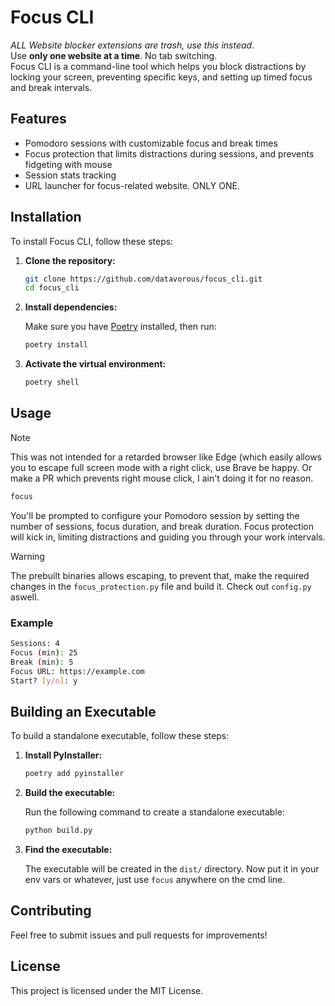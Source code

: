 # Focus CLI

*ALL Website blocker extensions are trash, use this instead*.  
Use **only one website at a time**. No tab switching.  
Focus CLI is a command-line tool which helps you block distractions by locking your screen, preventing specific keys, and setting up timed focus and break intervals. 

## Features

- Pomodoro sessions with customizable focus and break times
- Focus protection that limits distractions during sessions, and prevents fidgeting with mouse
- Session stats tracking
- URL launcher for focus-related website. ONLY ONE.

## Installation

To install Focus CLI, follow these steps:

1. **Clone the repository:**

    ```bash
    git clone https://github.com/datavorous/focus_cli.git
    cd focus_cli
    ```

2. **Install dependencies:**

    Make sure you have [Poetry](https://python-poetry.org/) installed, then run:

    ```bash
    poetry install
    ```

3. **Activate the virtual environment:**

    ```bash
    poetry shell
    ```

## Usage

> [!NOTE]
> This was not intended for a retarded browser like Edge (which easily allows you to escape full screen mode with a right click, use Brave be happy.
> Or make a PR which prevents right mouse click, I ain't doing it for no reason.

```bash
focus
```

You'll be prompted to configure your Pomodoro session by setting the number of sessions, focus duration, and break duration. Focus protection will kick in, limiting distractions and guiding you through your work intervals.

> [!WARNING]
> The prebuilt binaries allows escaping, to prevent that, make the required changes in the ```focus_protection.py``` file and build it. Check out ```config.py``` aswell.

### Example

```bash
Sessions: 4
Focus (min): 25
Break (min): 5
Focus URL: https://example.com
Start? [y/n]: y
```

## Building an Executable

To build a standalone executable, follow these steps:

1. **Install PyInstaller:**

    ```bash
    poetry add pyinstaller
    ```

2. **Build the executable:**

    Run the following command to create a standalone executable:

    ```bash
    python build.py
    ```

3. **Find the executable:**

    The executable will be created in the `dist/` directory.
    Now put it in your env vars or whatever, just use `focus` anywhere on the cmd line.

## Contributing

Feel free to submit issues and pull requests for improvements!

## License

This project is licensed under the MIT License.
